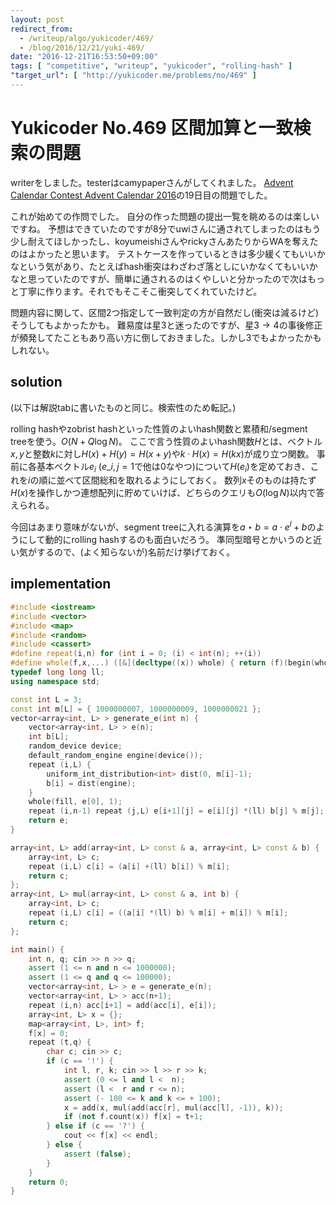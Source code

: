 ```yaml
---
layout: post
redirect_from:
  - /writeup/algo/yukicoder/469/
  - /blog/2016/12/21/yuki-469/
date: "2016-12-21T16:53:50+09:00"
tags: [ "competitive", "writeup", "yukicoder", "rolling-hash" ]
"target_url": [ "http://yukicoder.me/problems/no/469" ]
---
```


# Yukicoder No.469 区間加算と一致検索の問題

writerをしました。testerはcamypaperさんがしてくれました。
[Advent Calendar Contest Advent Calendar 2016](http://www.adventar.org/calendars/1659)の$19$日目の問題でした。

これが始めての作問でした。
自分の作った問題の提出一覧を眺めるのは楽しいですね。
予想はできていたのですが$8$分でuwiさんに通されてしまったのはもう少し耐えてほしかったし、koyumeishiさんやrickyさんあたりからWAを奪えたのはよかったと思います。
テストケースを作っているときは多少緩くてもいいかなという気があり、たとえばhash衝突はわざわざ落としにいかなくてもいいかなと思っていたのですが、簡単に通されるのはくやしいと分かったので次はもっと丁寧に作ります。それでもそこそこ衝突してくれていたけど。

問題内容に関して、区間$2$つ指定して一致判定の方が自然だし(衝突は減るけど)そうしてもよかったかも。
難易度は星$3$と迷ったのですが、星$3 \to 4$の事後修正が頻発してたこともあり高い方に倒しておきました。しかし$3$でもよかったかもしれない。

## solution

(以下は解説tabに書いたものと同じ。検索性のため転記。)

rolling hashやzobrist hashといった性質のよいhash関数と累積和/segment treeを使う。$O(N + Q \log N)$。
ここで言う性質のよいhash関数$H$とは、ベクトル$x,y$と整数$k$に対し$H(x) + H(y) = H(x + y)$や$k \cdot H(x) = H(kx)$が成り立つ関数。
事前に各基本ベクトル$e_i$ ($e\_{i,j} = 1$で他は$0$なやつ)について$H(e_i)$を定めておき、これを$i$の順に並べて区間総和を取れるようにしておく。
数列$x$そのものは持たず$H(x)$を操作しかつ連想配列に貯めていけば、どちらのクエリも$O(\log N)$以内で答えられる。

今回はあまり意味がないが、segment treeに入れる演算を$a \star b = a \cdot e^l + b$のようにして動的にrolling hashするのも面白いだろう。
準同型暗号とかいうのと近い気がするので、(よく知らないが)名前だけ挙げておく。

## implementation

``` c++
#include <iostream>
#include <vector>
#include <map>
#include <random>
#include <cassert>
#define repeat(i,n) for (int i = 0; (i) < int(n); ++(i))
#define whole(f,x,...) ([&](decltype((x)) whole) { return (f)(begin(whole), end(whole), ## __VA_ARGS__); })(x)
typedef long long ll;
using namespace std;

const int L = 3;
const int m[L] = { 1000000007, 1000000009, 1000000021 };
vector<array<int, L> > generate_e(int n) {
    vector<array<int, L> > e(n);
    int b[L];
    random_device device;
    default_random_engine engine(device());
    repeat (i,L) {
        uniform_int_distribution<int> dist(0, m[i]-1);
        b[i] = dist(engine);
    }
    whole(fill, e[0], 1);
    repeat (i,n-1) repeat (j,L) e[i+1][j] = e[i][j] *(ll) b[j] % m[j];
    return e;
}

array<int, L> add(array<int, L> const & a, array<int, L> const & b) {
    array<int, L> c;
    repeat (i,L) c[i] = (a[i] +(ll) b[i]) % m[i];
    return c;
};
array<int, L> mul(array<int, L> const & a, int b) {
    array<int, L> c;
    repeat (i,L) c[i] = ((a[i] *(ll) b) % m[i] + m[i]) % m[i];
    return c;
};

int main() {
    int n, q; cin >> n >> q;
    assert (1 <= n and n <= 1000000);
    assert (1 <= q and q <= 100000);
    vector<array<int, L> > e = generate_e(n);
    vector<array<int, L> > acc(n+1);
    repeat (i,n) acc[i+1] = add(acc[i], e[i]);
    array<int, L> x = {};
    map<array<int, L>, int> f;
    f[x] = 0;
    repeat (t,q) {
        char c; cin >> c;
        if (c == '!') {
            int l, r, k; cin >> l >> r >> k;
            assert (0 <= l and l <  n);
            assert (l <  r and r <= n);
            assert (- 100 <= k and k <= + 100);
            x = add(x, mul(add(acc[r], mul(acc[l], -1)), k));
            if (not f.count(x)) f[x] = t+1;
        } else if (c == '?') {
            cout << f[x] << endl;
        } else {
            assert (false);
        }
    }
    return 0;
}
```
